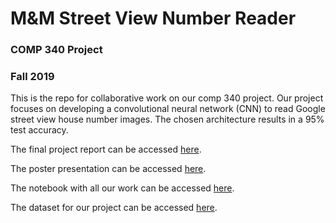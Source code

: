 # M&M Street View Number Reader 
### COMP 340 Project 
### Fall 2019

This is the repo for collaborative work on our comp 340 project. Our project focuses on developing a convolutional neural network (CNN) to read Google street view house number images. The chosen architecture results in a 95% test accuracy.

The final project report can be accessed [here](ProjectReport.pdf).

The poster presentation can be accessed [here](poster.pdf). 

The notebook with all our work can be accessed [here](comp340_finalproject.ipynb).

The dataset for our project can be accessed [here](http://ufldl.stanford.edu/housenumbers/). 
